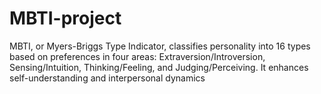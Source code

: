 # MBTI-project
MBTI, or Myers-Briggs Type Indicator, classifies personality into 16 types based on preferences in four areas: Extraversion/Introversion, Sensing/Intuition, Thinking/Feeling, and Judging/Perceiving. It enhances self-understanding and interpersonal dynamics
